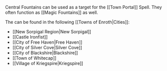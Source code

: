 
Central Fountains can be used as a target for the [[Town Portal]] Spell. They often function as [[Magic Fountains]] as well.

The can be found in the following [[Towns of Enroth|Cities]]:
* [[New Sorpigal Region|New Sorpigal]]
* [[Castle Ironfist]]
* [[City of Free Haven|Free Haven]]
* [[City of Silver Cove|Silver Cove]]
* [[City of Blackshire|Blackshire]]
* [[Town of Whitecap]]
* [[Village of Kriegspire|Kriegspire]]